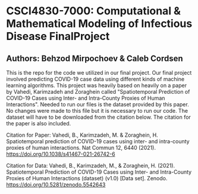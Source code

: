 # CSCI4830-7000: Computational & Mathematical Modeling of Infectious Disease FinalProject
## Authors: Behzod Mirpochoev & Caleb Cordsen
This is the repo for the code we utilized in our final project. Our final project involved predicting COVID-19 case data using different kinds of machine learning algorithms. This project was heavily based on heavily on a paper by Vahedi, Karimzadeh and Zoraghein called "Spatiotemporal Prediction of COVID-19 Cases using Inter- and Intra-County Proxies of Human Interactions". Needed to run our files is the dataset provided by this paper. No changes were made to this file but it is necessary to run our code. The dataset will have to be downloaded from the citation below. The citation for the paper is also included.

Citation for Paper: 
Vahedi, B., Karimzadeh, M. & Zoraghein, H. Spatiotemporal prediction of COVID-19 cases using inter- and intra-county proxies of human interactions. Nat Commun 12, 6440 (2021). https://doi.org/10.1038/s41467-021-26742-6

Citation for Data: 
Vahedi, B., Karimzadeh, M., & Zoraghein, H. (2021). Spatiotemporal Prediction of COVID-19 Cases using Inter- and Intra-County Proxies of Human Interactions (dataset) (v1.0) [Data set]. Zenodo. https://doi.org/10.5281/zenodo.5542643
